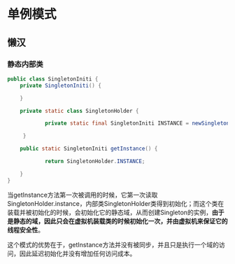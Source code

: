# 单例模式

## 懒汉

### 静态内部类

```Java
public class SingletonIniti {    
    private SingletonIniti() {

    }

    private static class SingletonHolder {

            private static final SingletonIniti INSTANCE = newSingletonIniti();

     }

    public static SingletonIniti getInstance() {

            return SingletonHolder.INSTANCE;

    }
}
```

当getInstance方法第一次被调用的时候，它第一次读取SingletonHolder.instance，内部类SingletonHolder类得到初始化；而这个类在装载并被初始化的时候，会初始化它的静态域，从而创建Singleton的实例，**由于是静态的域，因此只会在虚拟机装载类的时候初始化一次，并由虚拟机来保证它的线程安全性**。

这个模式的优势在于，getInstance方法并没有被同步，并且只是执行一个域的访问，因此延迟初始化并没有增加任何访问成本。
